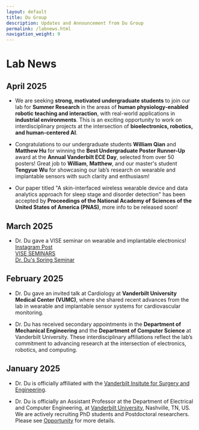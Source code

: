 ```yaml
---
layout: default
title: Du Group 
description: Updates and Announcement from Du Group
permalink: /labnews.html
navigation_weight: 9
---
```


# Lab News

## April 2025
* We are seeking **strong, motivated undergraduate students** to join our lab for **Summer Research** in the areas of **human physiology-enabled robotic teaching and interaction**, with real-world applications in **industrial environments**. This is an exciting opportunity to work on interdisciplinary projects at the intersection of **bioelectronics, robotics, and human-centered AI**.

* Congratulations to our undergraduate students **William Qian** and **Matthew Hu** for winning the **Best Undergraduate Poster Runner-Up** award at the **Annual Vanderbilt ECE Day**, selected from over 50 posters! Great job to **William**, **Matthew**, and our master's student **Tengyue Wu** for showcasing our lab’s research on wearable and implantable sensors with such clarity and enthusiasm!

* Our paper titled "A skin-interfaced wireless wearable device and data analytics approach for sleep stage and disorder detection" has been accepted by **Proceedings of the National Academy of Sciences of the United States of America (PNAS)**, more info to be released soon!

## March 2025
* Dr. Du gave a VISE seminar on wearable and implantable electronics!<br>
[Instagram Post](https://www.instagram.com/visevanderbilt/p/DHbnLctxN-Q/)<br>
[VISE SEMINARS](https://www.vanderbilt.edu/vise/category/media/)<br>
[Dr. Du's Spring Seminar](https://www.vanderbilt.edu/vise/vise-spring-seminar-with-yayun-du-phd/)<br>

## February 2025
* Dr. Du gave an invited talk at Cardiology at **Vanderbilt University Medical Center (VUMC)**, where she shared recent advances from the lab in wearable and implantable sensor systems for cardiovascular monitoring.

* Dr. Du has received secondary appointments in the **Department of Mechanical Engineering** and the **Department of Computer Science** at Vanderbilt University. These interdisciplinary affiliations reflect the lab’s commitment to advancing research at the intersection of electronics, robotics, and computing.

## January 2025
* Dr. Du is officially affiliated with the [Vanderbilt Insitute for Surgery and Engineering](https://www.vanderbilt.edu/vise/).

* Dr. Du is officially an Assistant Professor at the Department of Electrical and Computer Engineering, at [Vanderbilt University](https://www.vanderbilt.edu/), Nashville, TN, US. We are actively recruiting PhD students and Postdoctoral researchers. Please see [Opportunity](./opportunity) for more details.